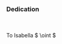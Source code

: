 <h3 class="title">Dedication</h3>
<p class="medium-text" style="margin-top: 10%;">
    To Isabella $ \oint $
</p>
